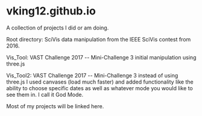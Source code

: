# vking12.github.io

A collection of projects I did or am doing.

Root directory: SciVis data manipulation from the IEEE SciVis contest from 2016.

Vis_Tool: VAST Challenge 2017 -- Mini-Challenge 3 initial manipulation using three.js

Vis_Tool2: VAST Challenge 2017 -- Mini-Challenge 3 instead of using three.js I used canvases (load much faster) and added
functionality like the ability to choose specific dates as well as whatever mode you would like to see them in.
I call it God Mode.

Most of my projects will be linked here.
